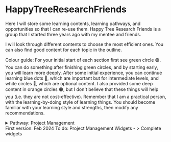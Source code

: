 # HappyTreeResearchFriends
Here I will store some learning contents, learning pathways, and opportunities so that I can re-use them. Happy Tree Research Friends is a group that I started three years ago with my mentee and friends.

I will look through different contents to choose the most efficient ones. You can also find good content for each topic in the outline.

Colour guide: For your initial start of each section first see green circle 🟢. You can do something after finishing green circles, and by starting early, you will learn more deeply. After some initial experience, you can continue learning blue dots 🔵, which are important but for intermediate levels, and white circles 🔘, which are optional content. I also provided some deep content in orange circles 🟠, but I don't believe that these things will help you (i.e. they are not cost-effective). Remember that I am a practical person, with the learning-by-doing style of learning things. You should become familiar with your learning style and strengths, then modify any recommendations.

<details>
  <summary>Pathway: Project Management </summary>
  
  <details>
    <summary>Project Management - Fundamentalse </summary>
    This is one of the most critical skills, which is also among most rare skillsets I could find or develop among my mentees. It needs a mixture of EQ + communication skills + context knowledge. These contents will help you to learn some basics, but remember, the key to being a competent project manager is to increase your coping skills in a real-world challenge.
    
  - Start with this video: [10 Project Management Terms You Need to Know (14 min) 🟢](https://www.youtube.com/watch?v=aTEK0BmsH-g)
  - Continue with this video, which talks about general PM: [Introduction to Project Management (45 min) 🟢](https://www.youtube.com/watch?v=f0kUfDLXqPE)
  - [Project Management for Academia (30 min) 🟢](https://www.youtube.com/watch?v=sRuRNM5bE6Y)
  - And this one is so practical: [Project Management Simplified (50 min) 🔵](https://www.youtube.com/watch?v=ZKOL-rZ79gs)

 To continue learning more deeply you can see the best video course on this topic by David McLachlan (strongly recommended as the only thing you should see after green dots):
 
 - [The PMBOK Video Course (12 hours) 🔵🔵🔵](https://www.youtube.com/playlist?list=PLEWFSKHjyrwz_UKPl-jeSan5NU7RH3KRD)
- You can also see the Google course or any other book or video you can find, **but remember, you can learn it only by acting as a project manager**. To get your first PM role **you need INTEREST + COMMITMENT + START SMALL**. [Google Full  Course on PM on YT (16 hours) 🟠](https://www.youtube.com/playlist?list=PLTZYG7bZ1u6puLWxUtqAjZkIB4dB_JFzk). They also have [FULL Coursera course(160 hours) 🟠](https://www.coursera.org/professional-certificates/google-project-management) course if you are a paper-certificates fan. (I guess the Google course is not cost-benefit)
  </details>

<details>
  <summary> Project Management - Styles </summary>
  You should choose your leadership/management approach based on (a) your project aim, (b) the personality of your team, (c) your environment, and (d) your own personality and skill portfolio. There is a trade-off between team development and project progress. In my opinion, the only way out of this matrix is to talk to people and mention the aims of the project and this trade-off (for example, you can say this project is 70% progress-based and 30% team-development-based because of ..., just talk to people (be transparent and polite), and let them choose if their benefits outweigh their costs. This will solve many things, believe me. 
  
  This short video can give you a grasp of PM styles:
  - [Leadership Styles Explained Kurt Lewin 🟢](https://www.youtube.com/watch?v=RmqsV1293Rk)
  
  My favourite PM style is Agile Project Management, here is a short and long video. Choose one based on your time 

  - [MUSTE SEE VIDEO of Agile PM for Data Projects (15 min) 🟢](https://www.youtube.com/watch?v=ERWZhMZuJfs&pp=ygUdcHJvamVjdCBtYW5hZ21lbnQgIGluIHNjaWVuY2U%3D)
  - [Agile Project Management Full Course (3:30 min) 🔵](https://www.youtube.com/watch?v=tlB-WAR0j-U)

  If you are interested in the philosophy of leadership this video is one of my favourites: 
  
  - [Leadership Theories Top 10 (90 min) 🔘](https://www.youtube.com/watch?v=-S7j2ZpwExc)

</details>
  
  <details>
    <summary> Project Management - Widgets and Documentation </summary>


 - 1- Project Main Document: You should **store all project information in one place, and that's Google Docs** (with links to Google Sheets). Avoid using paid services or any other software, Google Apps can do all the things you want to do, and you can easily manage the access. This document is super important and should be readable and available to any project members.
   -  [10 Best Practices for Project Management Spreadsheets (8 min) 🟢](https://www.youtube.com/watch?v=fTIupIVKbEM&t=305s)
   -  [Project Management Note-Taking Techniques(5 min) 🟢](https://www.youtube.com/watch?v=w6uciYsaJv0)
   -  [5 Essential Project Documents (6 min) 🟢](https://www.youtube.com/watch?v=XTTN-rT_aAA)

   -  In academia, **you should have at least include the following components in your main document (SUPER IMPORTANT)** :
      - Project Charter and info: Includes information on all people involved in the project with their point of contact, roles, and responsibilities, along with their settlements (your deal on their benefit, responsibility, work process, when you should have a serious talk, and even stop working)
      - Project Scope: the aim of the project, problem statement, and success metric
      - Meeting notes and date
      - Deadlines and deadline feedback (the barrier for not finishing them)
      - A to-do list of the big picture and the person responsible for completing it (Starts with big project goals, and will break down into small tasks, you will tick the check mark for each task you complete)
      - Project planning and timeline (Gantt chart), which is described below

 - 2- SUPERHERO of PM, Gantt Chart and Planning Timeline: In Gantt charts, you will estimate each step of each project so that you can define deadlines, and required resources, and reflect on your progress. First, write the big phases of the project, and then break them into smaller phases. You should mention who will do this task, when (s)he will do it, and what is the satisfactory metric (when you are satisfied with the final output). It's fine to change these estimated times as the project progresses, but you should have them.
   - How you should define project scope (i.e. project aim in academia): [How I Plan All of My Projects (8 min) 🟢](https://www.youtube.com/watch?v=WVbFYgsV5kw)
   - [What is a Gantt Chart? (5 min) 🟢](https://www.youtube.com/watch?v=4DSV-_2pqmI&list=RDQMx6_hl3rY5KA&index=8)
   - [How to Create a Gantt Chart in Google Sheets (10 min) 🟢](https://www.youtube.com/watch?v=8eKk0M2zGIk)
   - How you should break big, long-term project aims into small, doable, weekly tasks: [Work Breakdown Structure (5 min) 🟢](https://www.youtube.com/watch?v=BVcd9uy9kuQ&list=RDQMx6_hl3rY5KA&index=2) > [Create WBS (11 min) 🔵](https://www.youtube.com/watch?v=WwNdq2PNelQ)
 
   </details>

  
  <details>
    <summary> Project Management - Communication </summary>
    This is the hardest part of PM. You learned how to define a project, what is PM fundamentals and its styles, and what tools you need to do PM, but all of these steps will fail if you can't work and communicate with people. In my opinion, your success is heavily dependent on your previous life experiences (the number of travels you had, the wide range of people you talked to, etc) and your talent. You can improve your skills for sure. The only advice I have is to be transparent and think about each scenario at first, and discuss your solution directly with all team members at the beginning of the project. Some challenges as a project manager are: how you gonna find out someone is the right person, how you gonna tell them what they should do, how you will provide positive and negative feedback, how you can help members improve their performance, and finally when you should stop working with them and how you gonna do that. On the other side, you are not a project manager, but a people regulator, so other issues that you should think of are: why people should work on this project, why people should work with you, would you work with yourself, how you can make sure that people will be rewarded fairly. In one word, good luck :) I hope these contents help you to have some general idea about communication:
    
  - [Project Communications Management Overview (12 min) 🟢](https://www.youtube.com/watch?v=S2lLKYV4e6M&list=PLEWFSKHjyrwz_UKPl-jeSan5NU7RH3KRD&index=50&pp=iAQB)
  - [How to Give Negative Feedback Without People HATING YOU! (8 min) 🟢](https://www.youtube.com/watch?v=t44Xutg9Qjs)
  - [10.1 Plan Communication Management (10 min) 🔵](https://www.youtube.com/watch?v=WymBkqZNhWE&list=PLEWFSKHjyrwz_UKPl-jeSan5NU7RH3KRD&index=52)
  - [10.2 Manage Communication (10 min) 🔵](https://www.youtube.com/watch?v=JIvxuiLVz-k&list=PLEWFSKHjyrwz_UKPl-jeSan5NU7RH3KRD&index=53)
  - [10.3 Monitor Communication (10 min) 🔵](https://www.youtube.com/watch?v=J3vxJlRDY6w&list=PLEWFSKHjyrwz_UKPl-jeSan5NU7RH3KRD&index=54)
   </details>

   
</details>
First version: Feb 2024
To do: 
Project Management Widgets - > Complete widgets
